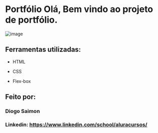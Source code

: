 # Portfólio Olá, Bem vindo ao projeto de portfólio.

![image](https://user-images.githubusercontent.com/77756047/211304452-220fedf0-f91b-490f-8a65-a60ce860bc5c.png)

## Ferramentas utilizadas:

* HTML

* CSS

* Flex-box

## Feito por:

### Diogo Saimon

### Linkedin: https://www.linkedin.com/school/aluracursos/
